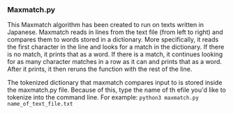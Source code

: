 ### Maxmatch.py
This Maxmatch algorithm has been created to run on texts written in Japanese. Maxmatch reads in lines from the text file (from left to right) and compares them to words stored in a dictionary. More specifically, it reads the first character in the line and looks for a match in the dictionary. If there is no match, it prints that as a word. If there is a match, it continues looking for as many character matches in a row as it can and prints that as a word. After it prints, it then reruns the function with the rest of the line. 

The tokenized dictionary that maxmatch compares input to is stored inside the maxmatch.py file. Because of this, type the name of th efile you'd like to tokenize into the command line. For example: ```python3 maxmatch.py name_of_text_file.txt```

